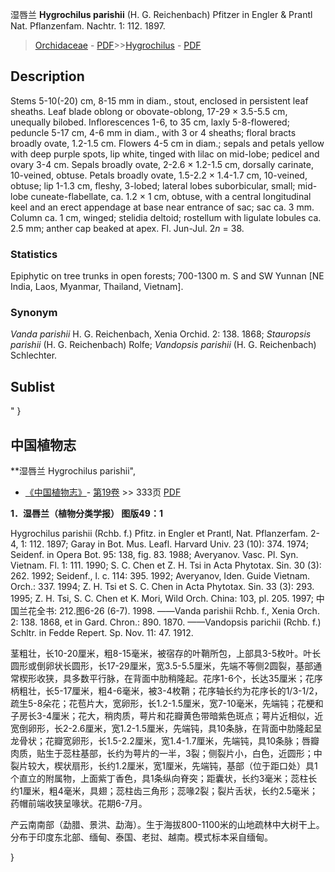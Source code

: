 湿唇兰 **Hygrochilus parishii** (H. G. Reichenbach) Pfitzer in Engler & Prantl Nat. Pflanzenfam. Nachtr. 1: 112. 1897.

> [Orchidaceae](http://www.iplant.cn/info/Orchidaceae?t=foc) - [PDF](http://www.iplant.cn/foc/pdf/Orchidaceae.pdf)>>[Hygrochilus](http://www.iplant.cn/info/Hygrochilus?t=foc) - [PDF](http://www.iplant.cn/foc/pdf/Hygrochilus.pdf)

## Description

Stems 5-10(-20) cm, 8-15 mm in diam., stout, enclosed in persistent leaf sheaths. Leaf blade oblong or obovate-oblong, 17-29 × 3.5-5.5 cm, unequally bilobed. Inflorescences 1-6, to 35 cm, laxly 5-8-flowered; peduncle 5-17 cm, 4-6 mm in diam., with 3 or 4 sheaths; floral bracts broadly ovate, 1.2-1.5 cm. Flowers 4-5 cm in diam.; sepals and petals yellow with deep purple spots, lip white, tinged with lilac on mid-lobe; pedicel and ovary 3-4 cm. Sepals broadly ovate, 2-2.6 × 1.2-1.5 cm, dorsally carinate, 10-veined, obtuse. Petals broadly ovate, 1.5-2.2 × 1.4-1.7 cm, 10-veined, obtuse; lip 1-1.3 cm, fleshy, 3-lobed; lateral lobes suborbicular, small; mid-lobe cuneate-flabellate, ca. 1.2 × 1 cm, obtuse, with a central longitudinal keel and an erect appendage at base near entrance of sac; sac ca. 3 mm. Column ca. 1 cm, winged; stelidia deltoid; rostellum with ligulate lobules ca. 2.5 mm; anther cap beaked at apex. Fl. Jun-Jul. 2*n* = 38.

### Statistics
Epiphytic on tree trunks in open forests; 700-1300 m. S and SW Yunnan [NE India, Laos, Myanmar, Thailand, Vietnam].

### Synonym
*Vanda parishii* H. G. Reichenbach, Xenia Orchid. 2: 138. 1868; *Stauropsis parishii* (H. G. Reichenbach) Rolfe; *Vandopsis parishii* (H. G. Reichenbach) Schlechter.


## Sublist
"
}
## 中国植物志

**湿唇兰 Hygrochilus parishii",

* [《中国植物志》](http://www.iplant.cn/frps)- [第19卷](http://www.iplant.cn/frps/vol/19) >> 333页 [PDF](http://www.iplant.cn/frps/pdf/19/333.pdf)


**1．湿唇兰（植物分类学报） 图版49：1**

Hygrochilus parishii (Rchb. f.) Pfitz. in Engler et Prantl, Nat. Pflanzerfam. 2-4, 1: 112. 1897; Garay in Bot. Mus. Leafl. Harvard Univ. 23 (10): 374. 1974; Seidenf. in Opera Bot. 95: 138, fig. 83. 1988; Averyanov. Vasc. Pl. Syn. Vietnam. Fl. 1: 111. 1990; S. C. Chen et Z. H. Tsi in Acta Phytotax. Sin. 30 (3): 262. 1992; Seidenf., l. c. 114: 395. 1992; Averyanov, Iden. Guide Vietnam. Orch.: 337. 1994; Z. H. Tsi et S. C. Chen in Acta Phytotax. Sin. 33 (3): 293. 1995; Z. H. Tsi, S. C. Chen et K. Mori, Wild Orch. China: 103, pl. 205. 1997; 中国兰花全书: 212.图6-26 (6-7). 1998. ——Vanda parishii Rchb. f., Xenia Orch. 2: 138. 1868, et in Gard. Chron.: 890. 1870. ——Vandopsis parichii (Rchb. f.) Schltr. in Fedde Repert. Sp. Nov. 11: 47. 1912.

茎粗壮，长10-20厘米，粗8-15毫米，被宿存的叶鞘所包，上部具3-5枚叶。叶长圆形或倒卵状长圆形，长17-29厘米，宽3.5-5.5厘米，先端不等侧2圆裂，基部通常楔形收狭，具多数平行脉，在背面中肋稍隆起。花序1-6个，长达35厘米；花序柄粗壮，长5-17厘米，粗4-6毫米，被3-4枚鞘；花序轴长约为花序长的1/3-1/2，疏生5-8朵花；花苞片大，宽卵形，长1.2-1.5厘米，宽7-10毫米，先端钝；花梗和子房长3-4厘米；花大，稍肉质，萼片和花瓣黄色带暗紫色斑点；萼片近相似，近宽倒卵形，长2-2.6厘米，宽1.2-1.5厘米，先端钝，具10条脉，在背面中肋隆起呈龙骨状；花瓣宽卵形，长1.5-2.2厘米，宽1.4-1.7厘米，先端钝，具10条脉；唇瓣肉质，贴生于蕊柱基部，长约为萼片的一半，3裂；侧裂片小，白色，近圆形；中裂片较大，楔状扇形，长约1.2厘米，宽1厘米，先端钝，基部（位于距口处）具1个直立的附属物，上面紫丁香色，具1条纵向脊突；距囊状，长约3毫米；蕊柱长约1厘米，粗4毫米，具翅；蕊柱齿三角形；蕊喙2裂；裂片舌状，长约2.5毫米；药帽前端收狭呈喙状。花期6-7月。

产云南南部（勐腊、景洪、勐海）。生于海拔800-1100米的山地疏林中大树干上。分布于印度东北部、缅甸、泰国、老挝、越南。模式标本采自缅甸。

}